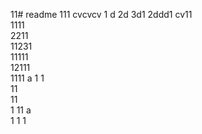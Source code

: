 11# readme 111
cvcvcv
1 d
2d
3d1 
2ddd1 
cv11  
1111  
2211   
11231     
11111        
12111             
1111   a
1  1  
11      
11   
1 
11   a  
1 
1
1
 
